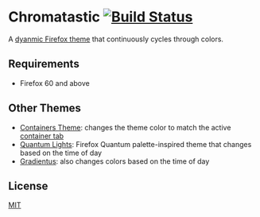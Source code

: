 # Chromatastic [![Build Status](https://travis-ci.org/dguo/chromatastic.svg?branch=master)](https://travis-ci.org/dguo/chromatastic)
A [dyanmic Firefox
theme](https://developer.mozilla.org/en-US/Add-ons/Themes/Theme_concepts#Dynamic_themes)
that continuously cycles through colors.

## Requirements
* Firefox 60 and above

## Other Themes
* [Containers Theme](https://addons.mozilla.org/en-US/firefox/addon/containers-theme/): changes the theme color to match the active [container tab](https://addons.mozilla.org/en-US/firefox/addon/multi-account-containers/)
* [Quantum Lights](https://addons.mozilla.org/en-US/firefox/addon/quantum-lights-dynamic/): Firefox Quantum palette-inspired theme that changes based on the time of day
* [Gradientus](https://addons.mozilla.org/en-US/firefox/addon/gradientus/): also changes colors based on the time of day

## License
[MIT](https://github.com/dguo/chromatastic/blob/master/LICENSE)
